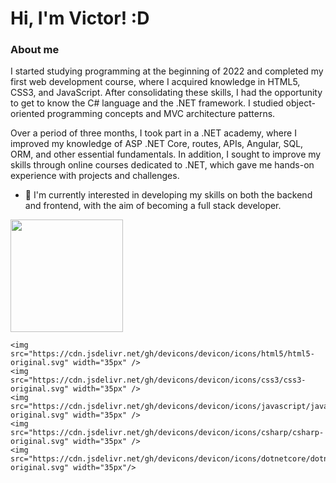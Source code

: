 # Hi, I'm Victor! :D
         

### About me

I started studying programming at the beginning of 2022 and completed my first web development course, where I acquired knowledge in HTML5, CSS3, and JavaScript. After consolidating these skills, I had the opportunity to get to know the C# language and the .NET framework. I studied object-oriented programming concepts and MVC architecture patterns.

Over a period of three months, I took part in a .NET academy, where I improved my knowledge of ASP .NET Core, routes, APIs, Angular, SQL, ORM, and other essential fundamentals. In addition, I sought to improve my skills through online courses dedicated to .NET, which gave me hands-on experience with projects and challenges.


- 🎯 I'm currently interested in developing my skills on both the backend and frontend, with the aim of becoming a full stack developer.



<div>
     <a href="https://github.com/victorchaves10">
      <img height="180em" src="https://github-readme-stats.vercel.app/api/top-langs/?username=victorchaves10&layout=compact&langs_count=8&theme=dracula&hide=scss,less"/>
     </a>
</div>

<div>
         
    <img src="https://cdn.jsdelivr.net/gh/devicons/devicon/icons/html5/html5-original.svg" width="35px" />
    <img src="https://cdn.jsdelivr.net/gh/devicons/devicon/icons/css3/css3-original.svg" width="35px" />
    <img src="https://cdn.jsdelivr.net/gh/devicons/devicon/icons/javascript/javascript-original.svg" width="35px" />
    <img src="https://cdn.jsdelivr.net/gh/devicons/devicon/icons/csharp/csharp-original.svg" width="35px" />
    <img src="https://cdn.jsdelivr.net/gh/devicons/devicon/icons/dotnetcore/dotnetcore-original.svg" width="35px"/>
         
</div>

          
          














